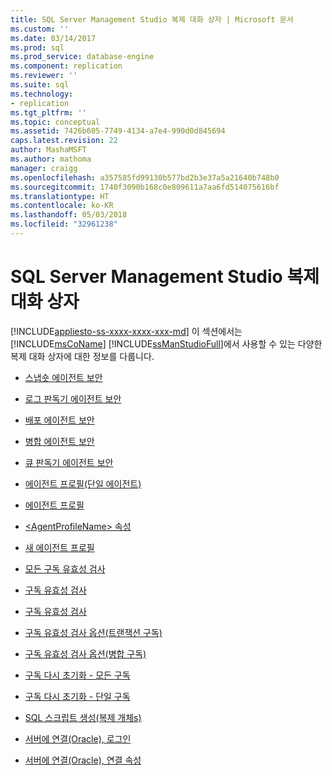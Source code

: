 ```yaml
---
title: SQL Server Management Studio 복제 대화 상자 | Microsoft 문서
ms.custom: ''
ms.date: 03/14/2017
ms.prod: sql
ms.prod_service: database-engine
ms.component: replication
ms.reviewer: ''
ms.suite: sql
ms.technology:
- replication
ms.tgt_pltfrm: ''
ms.topic: conceptual
ms.assetid: 7426b605-7749-4134-a7e4-990d0d845694
caps.latest.revision: 22
author: MashaMSFT
ms.author: mathoma
manager: craigg
ms.openlocfilehash: a357585fd99130b577bd2b3e37a5a21640b748b0
ms.sourcegitcommit: 1740f3090b168c0e809611a7aa6fd514075616bf
ms.translationtype: HT
ms.contentlocale: ko-KR
ms.lasthandoff: 05/03/2018
ms.locfileid: "32961238"
---
```

# <a name="sql-server-management-studio-replication-dialog-boxes"></a>SQL Server Management Studio 복제 대화 상자
[!INCLUDE[appliesto-ss-xxxx-xxxx-xxx-md](../../includes/appliesto-ss-xxxx-xxxx-xxx-md.md)]
  이 섹션에서는 [!INCLUDE[msCoName](../../includes/msconame-md.md)] [!INCLUDE[ssManStudioFull](../../includes/ssmanstudiofull-md.md)]에서 사용할 수 있는 다양한 복제 대화 상자에 대한 정보를 다룹니다.  
  
-   [스냅숏 에이전트 보안](../../relational-databases/replication/snapshot-agent-security.md)  
  
-   [로그 판독기 에이전트 보안](../../relational-databases/replication/log-reader-agent-security.md)  
  
-   [배포 에이전트 보안](../../relational-databases/replication/distribution-agent-security.md)  
  
-   [병합 에이전트 보안](../../relational-databases/replication/merge-agent-security.md)  
  
-   [큐 판독기 에이전트 보안](../../relational-databases/replication/queue-reader-agent-security.md)  
  
-   [에이전트 프로필&#40;단일 에이전트&#41;](../../relational-databases/replication/agent-profiles-single-agent.md)  
  
-   [에이전트 프로필](../../relational-databases/replication/agent-profiles.md)  
  
-   [&#60;AgentProfileName&#62; 속성](../../relational-databases/replication/agentprofilename-properties.md)  
  
-   [새 에이전트 프로필](../../relational-databases/replication/new-agent-profile.md)  
  
-   [모든 구독 유효성 검사](../../relational-databases/replication/validate-all-subscriptions.md)  
  
-   [구독 유효성 검사](../../relational-databases/replication/validate-subscriptions.md)  
  
-   [구독 유효성 검사](../../relational-databases/replication/validate-subscription.md)  
  
-   [구독 유효성 검사 옵션&#40;트랜잭션 구독&#41;](../../relational-databases/replication/subscription-validation-options-transactional-subscriptions.md)  
  
-   [구독 유효성 검사 옵션&#40;병합 구독&#41;](../../relational-databases/replication/subscription-validation-options-merge-subscriptions.md)  
  
-   [구독 다시 초기화 - 모든 구독](../../relational-databases/replication/reinitialize-subscription-s-all-subscriptions.md)  
  
-   [구독 다시 초기화 - 단일 구독](../../relational-databases/replication/reinitialize-subscription-s-one-subscription.md)  
  
-   [SQL 스크립트 생성&#40;복제 개체s&#41;](../../relational-databases/replication/generate-sql-script-replication-objects.md)  
  
-   [서버에 연결&#40;Oracle&#41;, 로그인](../../relational-databases/replication/connect-to-server-oracle-login.md)  
  
-   [서버에 연결&#40;Oracle&#41;, 연결 속성](../../relational-databases/replication/connect-to-server-oracle-connection-properties.md)  
  
  
